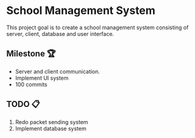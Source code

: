 # School Management System

This project goal is to create a school management system consisting of server, client, database and user interface.

## Milestone 🏆
* Server and client communication.
* Implement UI system  
* 100 commits

## TODO 📋
1. Redo packet sending system
2. Implement database system
